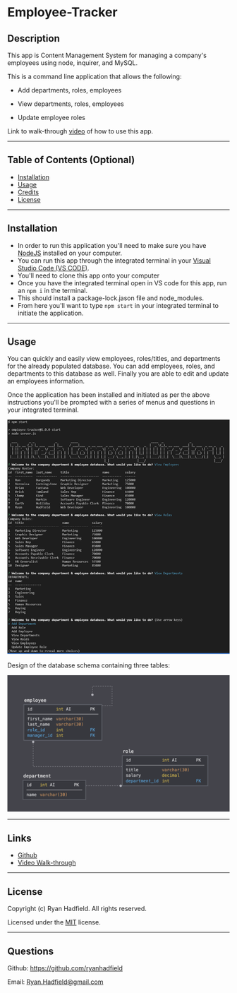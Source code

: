 # Employee-Tracker

## Description
This app is Content Management System for managing a company's employees using node, inquirer, and MySQL.

This is a command line application that allows the following:
* Add departments, roles, employees

* View departments, roles, employees

* Update employee roles


Link to walk-through [video](https://drive.google.com/file/d/1U4YTgorxugiH_uMRknTCuNnmBQqEmhPi/view?usp=sharing) of how to use this app. 

 ---

## Table of Contents (Optional)

- [Installation](#installation)
- [Usage](#usage)
- [Credits](#credits)
- [License](#license)

---

## Installation

- In order to run this application you'll need to make sure you have [NodeJS](https://nodejs.org/en/) installed on your computer.
- You can run this app through the integrated terminal in your [Visual Studio Code (VS CODE)](https://code.visualstudio.com/).
- You'll need to clone this app onto your computer
- Once you have the integrated terminal open in VS code for this app, run an ```npm i``` in the terminal.
- This should install a package-lock.jason file and node_modules.
- From here you'll want to type ```npm start``` in your integrated terminal to initiate the application.

---

## Usage

You can quickly and easily view employees, roles/titles, and departments for the already populated database.  You can add employees, roles, and departments to this database as well.  Finally you are able to edit and update an employees information.

Once the application has been installed and initiated as per the above instructions you'll be prompted with a series of menus and questions in your integrated terminal.

![Database Schema](Assets/employee-tracker-screengrab.png)

Design of the database schema containing three tables:

![Database Schema](Assets/schema.png)

---

## Links
* [Github](https://github.com/ryanhadfield/Employee-Tracker)
* [Video Walk-through](https://drive.google.com/file/d/1U4YTgorxugiH_uMRknTCuNnmBQqEmhPi/view?usp=sharing)

---

## License

Copyright (c) Ryan Hadfield. All rights reserved.
  
Licensed under the [MIT](LICENSE) license.

---

## Questions

Github: https://github.com/ryanhadfield

Email: Ryan.Hadfield@gmail.com